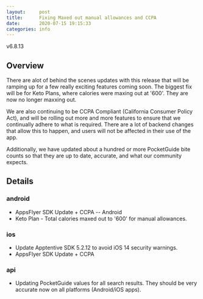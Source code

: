 ```yaml
---
layout:     post
title:      Fixing Maxed out manual allowances and CCPA
date:       2020-07-15 19:15:33
categories: info
---
```


v6.8.13

## Overview
There are alot of behind the scenes updates with this release that will be
ramping up for a few really exciting features coming soon. The biggest fix will
be for Keto Plans, where calories were maxing out at '600'. They are now no
longer maxxing out.

We are also continuing to be CCPA Compliant (California Consumer Policy Act),
and will be rolling out more and more features to ensure that we continually
adhere to what is required. There are a lot of backend changes that allow this
to happen, and users will not be affected in their use of the app.

Additionally, we have updated about a hundred or more PocketGuide bite counts so
that they are up to date, accurate, and what our community expects.

## Details
### android
* AppsFlyer SDK Update + CCPA -- Android
* Keto Plan - Total calories maxed out to '600' for manual allowances.
### ios
* Update Apptentive SDK 5.2.12 to avoid iOS 14 security warnings.
* AppsFlyer SDK Update + CCPA
### api
* Updating PocketGuide values for all search results. They should be very
  accurate now on all platforms (Android/iOS apps).

